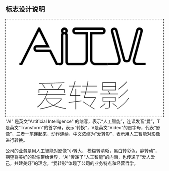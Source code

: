 ## 标志设计说明
<img src='logo.jpg' style="width:640px;border:1px dashed black"/>
"AI" 是英文“Artificial Intelligence" 的缩写，表示“人工智能”，连读发音“爱”，T是英文“Transform"的首字母，表示”转换“，V是英文”Video"的首字母，代表“影像”，三者一笔连起来，动作连续，中文浓缩为“爱转影”，表示用人工智能对影像进行转换。

公司的业务是用人工智能对影像“小转大， 模糊转清晰，黑白转彩色，静转动”，期望将美好的影像带给世界，“AI”传递了“人工智能”的内涵，也传递了“爱人爱己，共建美好”的理念，“爱转影”体现了公司的业务特点和经营哲学。

